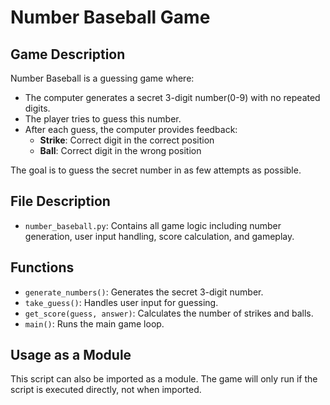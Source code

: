 # Number Baseball Game

## Game Description

Number Baseball is a guessing game where:

- The computer generates a secret 3-digit number(0-9) with no repeated digits.
- The player tries to guess this number.
- After each guess, the computer provides feedback:
  - **Strike**: Correct digit in the correct position
  - **Ball**: Correct digit in the wrong position

The goal is to guess the secret number in as few attempts as possible.

## File Description

- `number_baseball.py`: Contains all game logic including number generation, user input handling, score calculation, and gameplay.

## Functions

- `generate_numbers()`: Generates the secret 3-digit number.
- `take_guess()`: Handles user input for guessing.
- `get_score(guess, answer)`: Calculates the number of strikes and balls.
- `main()`: Runs the main game loop.

## Usage as a Module

This script can also be imported as a module. The game will only run if the script is executed directly, not when imported.
